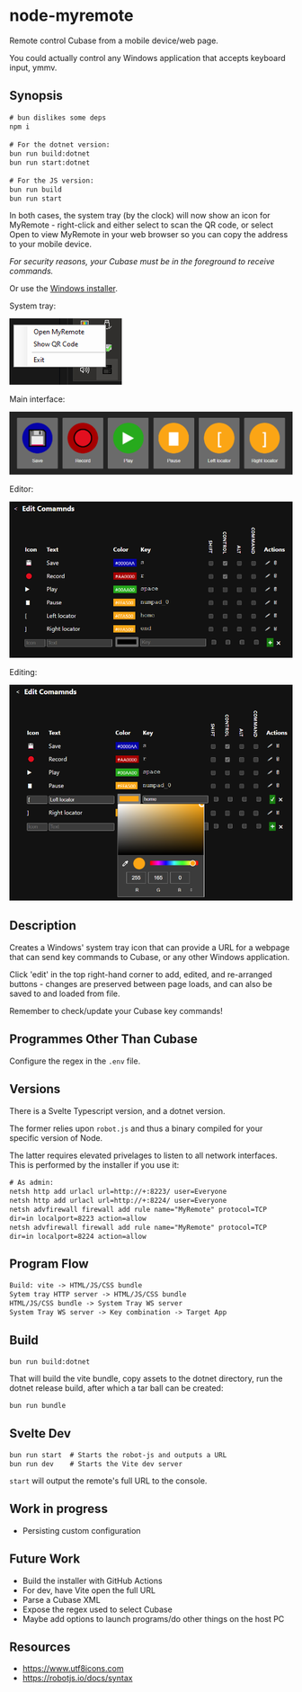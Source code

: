 # node-myremote

Remote control Cubase from a mobile device/web page.

You could actually control any Windows application that accepts keyboard input, ymmv.

## Synopsis

    # bun dislikes some deps
    npm i                             
    
    # For the dotnet version:
    bun run build:dotnet
    bun run start:dotnet

    # For the JS version:
    bun run build
    bun run start

In both cases, the system tray (by the clock) will now show an icon for MyRemote -
right-click and either select to scan the QR code, or select Open to view MyRemote in
your web browser so you can copy the address to your mobile device.

*For security reasons, your Cubase must be in the foreground to receive commands.*
    
Or use the [Windows installer](./dotnet/MyRemote/Output/Install-MyRemote.exe).

System tray:

![System Tray](./README/taskbar.png)

Main interface:

![Main](./README/main.png)

Editor:

![Editor](./README/editor.png)

Editing:

![Editing](./README/editing.png)

## Description

Creates a Windows' system tray icon that can provide a URL for a webpage that 
can send key commands to Cubase, or any other Windows application.

Click 'edit' in the top right-hand corner to add, edited, and re-arranged buttons - 
changes are preserved between page loads, and can also be saved to and loaded 
from file.

Remember to check/update your Cubase key commands!

## Programmes Other Than Cubase

Configure the regex in the `.env` file.

## Versions

There is a Svelte Typescript version, and a dotnet version.

The former relies upon `robot.js` and thus a binary compiled for your specific 
version of Node.

The latter requires elevated privelages to listen to all network interfaces.
This is performed by the installer if you use it:

    # As admin:
    netsh http add urlacl url=http://+:8223/ user=Everyone
    netsh http add urlacl url=http://+:8224/ user=Everyone
    netsh advfirewall firewall add rule name="MyRemote" protocol=TCP dir=in localport=8223 action=allow
    netsh advfirewall firewall add rule name="MyRemote" protocol=TCP dir=in localport=8224 action=allow

## Program Flow

    Build: vite -> HTML/JS/CSS bundle
    Sytem tray HTTP server -> HTML/JS/CSS bundle
    HTML/JS/CSS bundle -> System Tray WS server 
    System Tray WS server -> Key combination -> Target App

## Build

    bun run build:dotnet

That  will build the vite bundle, copy assets to the dotnet directory,
run the dotnet release build, after which a tar ball can be created:

    bun run bundle

## Svelte Dev

    bun run start  # Starts the robot-js and outputs a URL
    bun run dev    # Starts the Vite dev server 

`start` will output the remote's full URL to the console.

## Work in progress

* Persisting custom configuration

## Future Work

* Build the installer with GitHub Actions
* For dev, have Vite open the full URL
* Parse a Cubase XML
* Expose the regex used to select Cubase
* Maybe add options to launch programs/do other things on the host PC

## Resources

* https://www.utf8icons.com
* https://robotjs.io/docs/syntax
